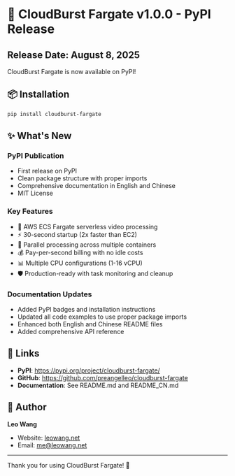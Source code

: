 # 🎉 CloudBurst Fargate v1.0.0 - PyPI Release

## Release Date: August 8, 2025

CloudBurst Fargate is now available on PyPI!

## 📦 Installation

```bash
pip install cloudburst-fargate
```

## ✨ What's New

### PyPI Publication
- First release on PyPI
- Clean package structure with proper imports
- Comprehensive documentation in English and Chinese
- MIT License

### Key Features
- 🚀 AWS ECS Fargate serverless video processing
- ⚡ 30-second startup (2x faster than EC2)
- 🔄 Parallel processing across multiple containers
- 💰 Pay-per-second billing with no idle costs
- 📊 Multiple CPU configurations (1-16 vCPU)
- 🛡️ Production-ready with task monitoring and cleanup

### Documentation Updates
- Added PyPI badges and installation instructions
- Updated all code examples to use proper package imports
- Enhanced both English and Chinese README files
- Added comprehensive API reference

## 🔗 Links

- **PyPI**: https://pypi.org/project/cloudburst-fargate/
- **GitHub**: https://github.com/preangelleo/cloudburst-fargate
- **Documentation**: See README.md and README_CN.md

## 👤 Author

**Leo Wang**
- Website: [leowang.net](https://leowang.net)
- Email: me@leowang.net

---

Thank you for using CloudBurst Fargate! 🎊